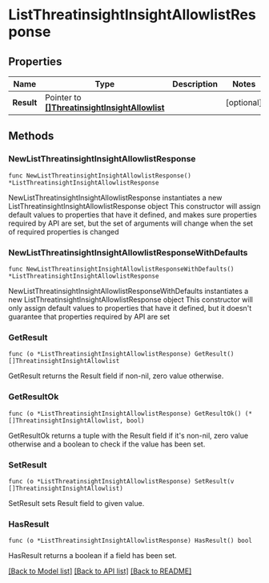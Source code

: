 # ListThreatinsightInsightAllowlistResponse

## Properties

Name | Type | Description | Notes
------------ | ------------- | ------------- | -------------
**Result** | Pointer to [**[]ThreatinsightInsightAllowlist**](ThreatinsightInsightAllowlist.md) |  | [optional] 

## Methods

### NewListThreatinsightInsightAllowlistResponse

`func NewListThreatinsightInsightAllowlistResponse() *ListThreatinsightInsightAllowlistResponse`

NewListThreatinsightInsightAllowlistResponse instantiates a new ListThreatinsightInsightAllowlistResponse object
This constructor will assign default values to properties that have it defined,
and makes sure properties required by API are set, but the set of arguments
will change when the set of required properties is changed

### NewListThreatinsightInsightAllowlistResponseWithDefaults

`func NewListThreatinsightInsightAllowlistResponseWithDefaults() *ListThreatinsightInsightAllowlistResponse`

NewListThreatinsightInsightAllowlistResponseWithDefaults instantiates a new ListThreatinsightInsightAllowlistResponse object
This constructor will only assign default values to properties that have it defined,
but it doesn't guarantee that properties required by API are set

### GetResult

`func (o *ListThreatinsightInsightAllowlistResponse) GetResult() []ThreatinsightInsightAllowlist`

GetResult returns the Result field if non-nil, zero value otherwise.

### GetResultOk

`func (o *ListThreatinsightInsightAllowlistResponse) GetResultOk() (*[]ThreatinsightInsightAllowlist, bool)`

GetResultOk returns a tuple with the Result field if it's non-nil, zero value otherwise
and a boolean to check if the value has been set.

### SetResult

`func (o *ListThreatinsightInsightAllowlistResponse) SetResult(v []ThreatinsightInsightAllowlist)`

SetResult sets Result field to given value.

### HasResult

`func (o *ListThreatinsightInsightAllowlistResponse) HasResult() bool`

HasResult returns a boolean if a field has been set.


[[Back to Model list]](../README.md#documentation-for-models) [[Back to API list]](../README.md#documentation-for-api-endpoints) [[Back to README]](../README.md)


